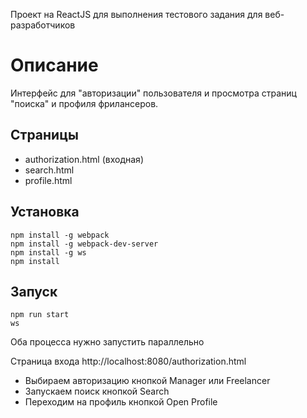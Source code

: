 Проект на ReactJS для выполнения тестового задания для веб-разработчиков

# Описание
Интерфейс для "авторизации" пользователя и просмотра страниц "поиска" и профиля фрилансеров.

## Страницы
* authorization.html (входная)
* search.html
* profile.html

## Установка
``` text
npm install -g webpack
npm install -g webpack-dev-server
npm install -g ws
npm install
```

## Запуск
``` text
npm run start
ws
```

Оба процесса нужно запустить параллельно

Страница входа http://localhost:8080/authorization.html

* Выбираем авторизацию кнопкой Manager или Freelancer
* Запускаем поиск кнопкой Search
* Переходим на профиль кнопкой Open Profile



